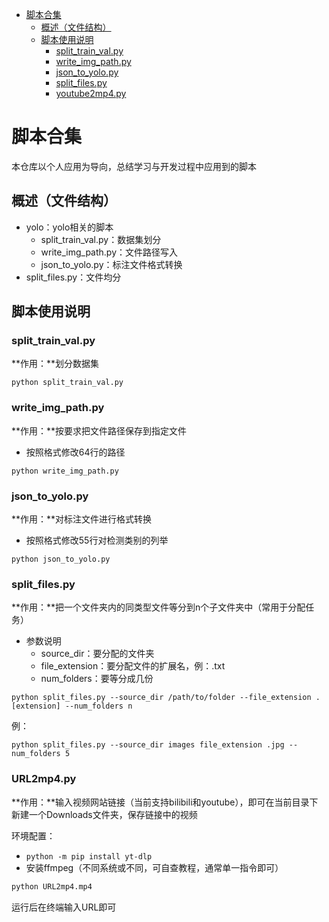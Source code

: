 - [脚本合集](#脚本合集)
  - [概述（文件结构）](#概述文件结构)
  - [脚本使用说明](#脚本使用说明)
    - [split\_train\_val.py](#split_train_valpy)
    - [write\_img\_path.py](#write_img_pathpy)
    - [json\_to\_yolo.py](#json_to_yolopy)
    - [split\_files.py](#split_filespy)
    - [youtube2mp4.py](#youtube2mp4py)


# 脚本合集

本仓库以个人应用为导向，总结学习与开发过程中应用到的脚本

## 概述（文件结构）

- yolo：yolo相关的脚本
  - split_train_val.py：数据集划分
  - write_img_path.py：文件路径写入
  - json_to_yolo.py：标注文件格式转换
- split_files.py：文件均分

## 脚本使用说明

### split_train_val.py

**作用：**划分数据集

```
python split_train_val.py
```

### write_img_path.py

**作用：**按要求把文件路径保存到指定文件

- 按照格式修改64行的路径

```
python write_img_path.py
```

### json_to_yolo.py

**作用：**对标注文件进行格式转换

- 按照格式修改55行对检测类别的列举

```
python json_to_yolo.py
```

### split_files.py

**作用：**把一个文件夹内的同类型文件等分到n个子文件夹中（常用于分配任务）

- 参数说明
  - source_dir：要分配的文件夹
  - file_extension：要分配文件的扩展名，例：.txt
  - num_folders：要等分成几份

```
python split_files.py --source_dir /path/to/folder --file_extension .[extension] --num_folders n
```

例：

```
python split_files.py --source_dir images file_extension .jpg --num_folders 5
```

### URL2mp4.py

**作用：**输入视频网站链接（当前支持bilibili和youtube），即可在当前目录下新建一个Downloads文件夹，保存链接中的视频

环境配置：

- `python -m pip install yt-dlp`
- 安装ffmpeg（不同系统或不同，可自查教程，通常单一指令即可）

```bash
python URL2mp4.mp4
```

运行后在终端输入URL即可
